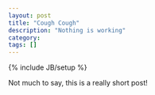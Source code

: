 ```yaml
---
layout: post
title: "Cough Cough"
description: "Nothing is working"
category: 
tags: []
---
```

{% include JB/setup %}

Not much to say, this is a really short post!
